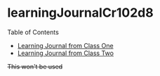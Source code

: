 # learningJournalCr102d8


Table of Contents 

- [Learning Journal from Class One](/Reading-01.md)
- [Learning Journal from Class Two](/Reading-02.md)

~~This won't be used~~
